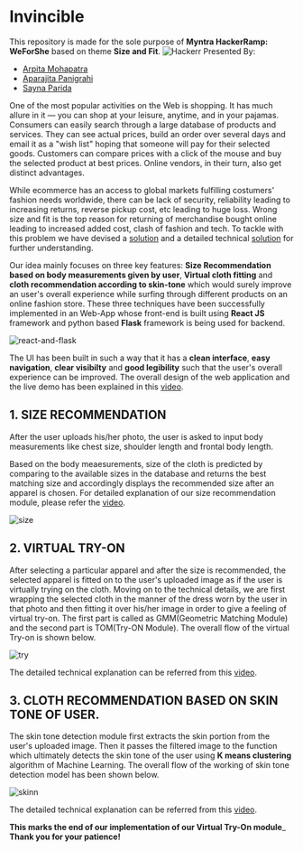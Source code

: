 # Invincible

This repository is made for the sole purpose of **Myntra HackerRamp: WeForShe** based on theme **Size and Fit**.
![Hackerr](https://user-images.githubusercontent.com/64279181/113337916-0ffa7c80-9346-11eb-833d-570329426875.png)
Presented By:

  - [Arpita Mohapatra](https://github.com/Arpita-25)
  - [Aparajita Panigrahi](https://github.com/Aparajita289)
  - [Sayna Parida](https://github.com/sayna3311)

One of the most popular activities on the Web is shopping. It has much allure in it — you can shop at your leisure, anytime, and in your pajamas. Consumers can easily search through a large database of products and services. They can see actual prices, build an order over several days and email it as a "wish list" hoping that someone will pay for their selected goods. Customers can compare prices with a click of the mouse and buy the selected product at best prices. Online vendors, in their turn, also get distinct advantages.  

While ecommerce has an access to global markets fulfilling costumers’ fashion needs worldwide, there can be lack of security, reliability leading to increasing returns, reverse pickup cost, etc leading to huge loss. Wrong size and fit is the top reason for returning of merchandise bought online leading to increased added cost, clash of fashion and tech.
To tackle with this problem we have devised a [solution](https://github.com/Arpita-25/Invincible-Myntra/tree/main/Round%201) and a detailed technical [solution](https://github.com/Arpita-25/Invincible-Myntra/blob/main/Round%202/Round2_Invincible.pptx) for further understanding.

Our idea mainly focuses on three key features: **Size Recommendation based on body measurements given by user**, **Virtual cloth fitting** and **cloth recommendation according to skin-tone** which would surely improve an user's overall experience while surfing through different products on an online fashion store. These three techniques have been successfully implemented in an Web-App whose front-end is built using **React JS** framework and python based **Flask** framework is being used for backend. 

![react-and-flask](https://user-images.githubusercontent.com/64279181/114270858-3a29f980-9a2c-11eb-8c07-b51096682a27.png)

The UI has been built in such a way that it has a **clean interface**, **easy navigation**, **clear visibilty** and **good legibility** such that the user's overall experience can be improved. The overall design of the web application and the live demo has been explained in this [video](https://github.com/Arpita-25/Invincible-Myntra/blob/main/Round%202/NITRourkela_Invincible_LIVE_DEMO.mp4).

## 1. SIZE RECOMMENDATION
After the user uploads his/her photo, the user is asked to input body measurements like chest size, shoulder length and frontal body length.

Based on the body meaesurements, size of the cloth is predicted by comparing to the available sizes in the database and returns the best matching size and accordingly displays the recommended size after an apparel is chosen.
For detailed explanation of our size recommendation module, please refer the [video](https://github.com/Arpita-25/Invincible-Myntra/blob/main/Round%202/NITRourkela_Invincible_INTRO.mp4).

![size](https://user-images.githubusercontent.com/64279181/114277206-ddd4d300-9a47-11eb-9989-cfed4f6f7dcc.png)

## 2. VIRTUAL TRY-ON
After selecting a particular apparel and after the size is recommended, the selected apparel is fitted on to the user's uploaded image as if the user is virtually trying on the cloth.
Moving on to the technical details, we are first wrapping the selected cloth in the manner of the dress worn by the user in that photo and then fitting it over his/her image in order to give a feeling of virtual try-on. The first part is called as GMM(Geometric Matching Module) and the second part is TOM(Try-ON Module).
The overall flow of the virtual Try-on is shown below.

![try](https://user-images.githubusercontent.com/64279181/114277633-90f1fc00-9a49-11eb-9e2f-d3f6cc4ef9d8.png)

The detailed technical explanation can be referred from this [video](https://github.com/Arpita-25/Invincible-Myntra/blob/main/Round%202/NITRourkela_Invincible_VIRTUAL_TRY-ON.mp4).

## 3. CLOTH RECOMMENDATION BASED ON SKIN TONE OF USER.
The skin tone detection module first extracts the skin portion from the user's uploaded image.
Then it passes the filtered image to the function which ultimately detects the skin tone of the user using **K means clustering** algorithm of Machine Learning.
The overall flow of the working of skin tone detection model has been shown below.

![skinn](https://user-images.githubusercontent.com/64279181/114277941-04e0d400-9a4b-11eb-9258-71905019a0c9.png)

The detailed technical explanation can be referred from this [video](https://github.com/Arpita-25/Invincible-Myntra/blob/main/Round%202/NITRourkela_Invincible_SKIN_TONE.mp4).


**This marks the end of our implementation of our Virtual Try-On module**_
**Thank you for your patience!**
